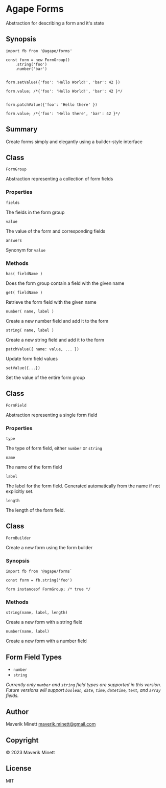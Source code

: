 # Agape Forms

Abstraction for describing a form and it's state


## Synopsis

```
import fb from '@agape/forms'

const form = new FormGroup()
    .string('foo')
    .number('bar') 


form.setValue({'foo': 'Hello World!', 'bar': 42 })

form.value; /*{'foo': 'Hello World!', 'bar': 42 }*/


form.patchValue({'foo': 'Hello there' })

form.value; /*{'foo': 'Hello there', 'bar': 42 }*/

```

## Summary

Create forms simply and elegantly using a builder-style interface

## Class

`FormGroup`

Abstraction representing a collection of form fields

### Properties

`fields`

The fields in the form group

`value`

The value of the form and corresponding fields

`answers`

Synonym for `value`

### Methods

`has( fieldName )`

Does the form group contain a field with the given name

`get( fieldName )`

Retrieve the form field with the given name

`number( name, label )`

Create a new number field and add it to the form

`string( name, label )`

Create a new string field and add it to the form

`patchValue({ name: value, ... })`

Update form field values

`setValue({...})`

Set the value of the entire form group

## Class

`FormField`

Abstraction representing a single form field

###  Properties

`type`

The type of form field, either `number` or `string`

`name`

The name of the form field

`label`

The label for the form field. Generated automatically from the name 
if not explicitly set.

`length`

The length of the form field.

## Class

`FormBuilder`

Create a new form using the form builder

### Synopsis

```
import fb from '@agape/forms`

const form = fb.string('foo')

form instanceof FormGroup; /* true */

```

### Methods

`string(name, label, length)`

Create a new form with a string field

`number(name, label)`

Create a new form with a number field

## Form Field Types

* `number`
* `string`

*Currently only `number` and `string` field types are supported in this version.
Future versions will support `boolean`, `date`, `time`, `datetime`, `text`, and
`array` fields.*


## Author

Maverik Minett  maverik.minett@gmail.com


## Copyright

© 2023 Maverik Minett


## License

MIT
